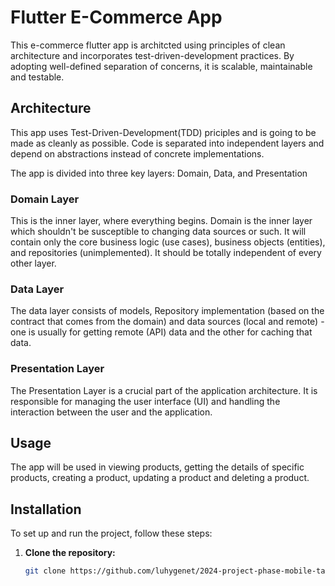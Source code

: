 # Flutter E-Commerce App

This e-commerce flutter app is architcted using principles of clean architecture and incorporates test-driven-development practices. By adopting well-defined separation of concerns, it is scalable, maintainable and testable.


## Architecture

This app uses Test-Driven-Development(TDD) priciples and is going to be made as cleanly as possible.
Code is separated into independent layers and depend on abstractions instead of concrete implementations.

The app is divided into three key layers: Domain, Data, and Presentation

### Domain Layer
This is the inner layer, where everything begins. Domain is the inner layer which shouldn't be susceptible to  changing data sources or such. It will contain only the core business logic (use cases), business objects (entities), and repositories (unimplemented). It should be totally independent of every other layer.

### Data Layer
The data layer consists of models, Repository implementation (based on the contract that comes from the domain) and data sources (local and remote) - one is usually for getting remote (API) data and the other for caching that data. 

### Presentation Layer
The Presentation Layer is a crucial part of the application architecture. It is responsible for managing the user interface (UI) and handling the interaction between the user and the application.

## Usage
The app will be used in viewing products, getting the details of specific products, creating a product, updating a product and deleting a product. 


## Installation

To set up and run the project, follow these steps:

1. **Clone the repository:**
   ```bash
   git clone https://github.com/luhygenet/2024-project-phase-mobile-tasks.git